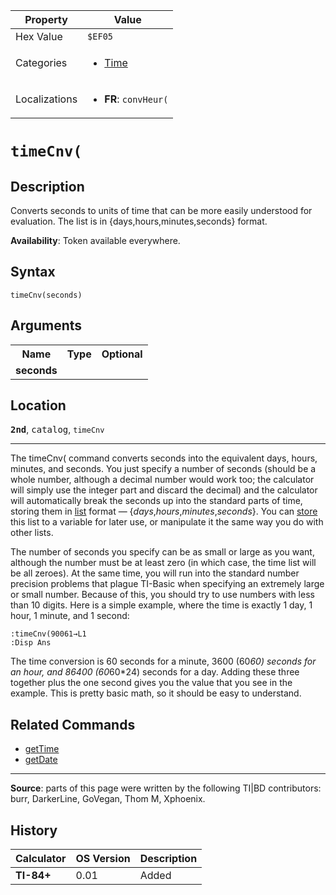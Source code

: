 | Property      | Value |
|---------------|-------|
| Hex Value     | `$EF05`|
| Categories    | <ul><li>[Time](<../categories/Time.md>)</li></ul> |
| Localizations | <ul><li><b>FR</b>: `convHeur(`</li></ul> |

# `timeCnv(`

## Description
Converts seconds to units of time that can be more easily understood for evaluation. The list is in {days,hours,minutes,seconds} format.


<b>Availability</b>: Token available everywhere.

## Syntax
`timeCnv(seconds)`

## Arguments
<table>
<tr><th>Name</th><th>Type</th><th>Optional</th></tr>

<tr><td><b>seconds</b></td><td></td><td></td></tr>

</table>

## Location
<tt><kbd><b>2nd</b></kbd></tt>, <kbd>catalog</kbd>, `timeCnv`
<hr>

The timeCnv( command converts seconds into the equivalent days, hours, minutes, and seconds. You just specify a number of seconds (should be a whole number, although a decimal number would work too; the calculator will simply use the integer part and discard the decimal) and the calculator will automatically break the seconds up into the standard parts of time, storing them in [list](lists) format — {_days_,_hours_,_minutes_,_seconds_}. You can [store](store.md) this list to a variable for later use, or manipulate it the same way you do with other lists.

The number of seconds you specify can be as small or large as you want, although the number must be at least zero (in which case, the time list will be all zeroes). At the same time, you will run into the standard number precision problems that plague TI-Basic when specifying an extremely large or small number. Because of this, you should try to use numbers with less than 10 digits. Here is a simple example, where the time is exactly 1 day, 1 hour, 1 minute, and 1 second:

```ti-basic
:timeCnv(90061→L1
:Disp Ans
```

The time conversion is 60 seconds for a minute, 3600 (60*60) seconds for an hour, and 86400 (60*60*24) seconds for a day. Adding these three together plus the one second gives you the value that you see in the example. This is pretty basic math, so it should be easy to understand.

## Related Commands

*   [getTime](getTime.md)
*   [getDate](getDate.md)

* * *

**Source**: parts of this page were written by the following TI|BD contributors: burr, DarkerLine, GoVegan, Thom M, Xphoenix.

## History
| Calculator | OS Version | Description |
|------------|------------|-------------|
| <b>TI-84+</b> | 0.01 | Added |


